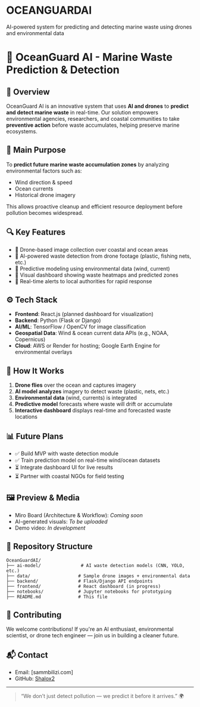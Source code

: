 # OCEANGUARDAI
AI-powered system for predicting and detecting marine waste using drones and environmental data
# 🌊 OceanGuard AI - Marine Waste Prediction & Detection

## 🚀 Overview
OceanGuard AI is an innovative system that uses **AI and drones** to **predict and detect marine waste** in real-time. Our solution empowers environmental agencies, researchers, and coastal communities to take **preventive action** before waste accumulates, helping preserve marine ecosystems.

## 🎯 Main Purpose
To **predict future marine waste accumulation zones** by analyzing environmental factors such as:
- Wind direction & speed
- Ocean currents
- Historical drone imagery

This allows proactive cleanup and efficient resource deployment before pollution becomes widespread.

## 🔍 Key Features
- 🔹 Drone-based image collection over coastal and ocean areas
- 🔹 AI-powered waste detection from drone footage (plastic, fishing nets, etc.)
- 🔹 Predictive modeling using environmental data (wind, current)
- 🔹 Visual dashboard showing waste heatmaps and predicted zones
- 🔹 Real-time alerts to local authorities for rapid response

## ⚙️ Tech Stack
- **Frontend**: React.js (planned dashboard for visualization)
- **Backend**: Python (Flask or Django)
- **AI/ML**: TensorFlow / OpenCV for image classification
- **Geospatial Data**: Wind & ocean current data APIs (e.g., NOAA, Copernicus)
- **Cloud**: AWS or Render for hosting; Google Earth Engine for environmental overlays

## 🧠 How It Works
1. **Drone flies** over the ocean and captures imagery
2. **AI model analyzes** imagery to detect waste (plastic, nets, etc.)
3. **Environmental data** (wind, currents) is integrated
4. **Predictive model** forecasts where waste will drift or accumulate
5. **Interactive dashboard** displays real-time and forecasted waste locations

## 📊 Future Plans
- ✅ Build MVP with waste detection module
- ✅ Train prediction model on real-time wind/ocean datasets
- ⏳ Integrate dashboard UI for live results
- ⏳ Partner with coastal NGOs for field testing

## 🖼️ Preview & Media
- Miro Board (Architecture & Workflow): *Coming soon*
- AI-generated visuals: *To be uploaded*
- Demo video: *In development*

## 📁 Repository Structure
```
OceanGuardAI/
├── ai-model/               # AI waste detection models (CNN, YOLO, etc.)
├── data/                  # Sample drone images + environmental data
├── backend/               # Flask/Django API endpoints
├── frontend/              # React dashboard (in progress)
├── notebooks/             # Jupyter notebooks for prototyping
├── README.md              # This file
```

## 🤝 Contributing
We welcome contributions! If you're an AI enthusiast, environmental scientist, or drone tech engineer — join us in building a cleaner future.

## 📬 Contact
- Email: [sammbilizi.com]  
- GitHub: [Shalox2](https://github.com/Shalox2)

---

> “We don’t just detect pollution — we predict it before it arrives.” 🌍
